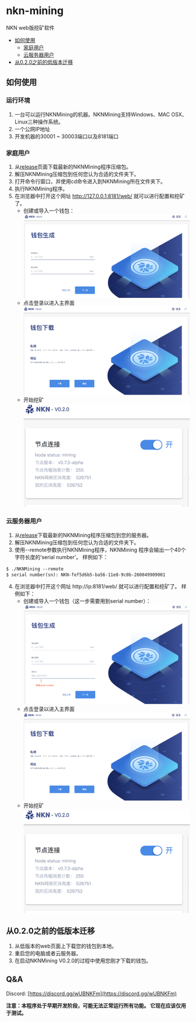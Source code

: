 # nkn-mining

NKN web版挖矿软件 

+ [如何使用](#如何使用)
    - [家庭用户](#家庭用户)
    - [云服务器用户](#云服务器用户)
+ [从0.2.0之前的低版本迁移](#从020之前的低版本迁移)



## 如何使用 

### 运行环境

1. 一台可以运行NKNMining的机器。NKNMining支持Windows、MAC OSX、Linux三种操作系统。
2. 一个公网IP地址
3. 开发机器的30001 ~ 30003端口以及8181端口


### 家庭用户
1. 从[release](https://github.com/nknorg/nkn-mining/releases)页面下载最新的NKNMining程序压缩包。
2. 解压NKNMining压缩包到任何您认为合适的文件夹下。
3. 打开命令行窗口，并使用cd命令进入到NKNMining所在文件夹下。 
4. 执行NKNMining程序。
5. 在浏览器中打开这个网址 http://127.0.0.1:8181/web/ 就可以进行配置和挖矿了。 
    - 创建或导入一个钱包： 
    ![](.gitbook/zh/local_create.png)
    - 点击登录以进入主界面
    ![](.gitbook/zh/show_wallet.png)
    - 开始挖矿
    ![](.gitbook/zh/mining.png)

### 云服务器用户 
1. 从[release](https://github.com/nknorg/nkn-mining/releases)下载最新的NKNMining程序压缩包到您的服务器。
2. 解压NKNMining压缩包到任何您认为合适的文件夹下。
3. 使用--remote参数执行NKNMining程序，NKNMining 程序会输出一个40个字符长度的‘serial number’。 样例如下： 
```text
$ ./NKNMining --remote
$ serial number(sn): NKN-fef5d6b5-ba56-11e8-9c0b-260049909001
```

4. 在浏览器中打开这个网址 http://ip:8181/web/ 就可以进行配置和挖矿了。 样例如下：
    - 创建或导入一个钱包（这一步需要用到serial number）： 
    ![](.gitbook/zh/remote_create.png)
    - 点击登录以进入主界面
    ![](.gitbook/zh/show_wallet.png)
    - 开始挖矿
    ![](.gitbook/zh/mining.png)


## 从0.2.0之前的低版本迁移 
1. 从低版本的web页面上下载您的钱包到本地。
2. 重启您的电脑或者云服务器。
3. 在启动NKNMining V0.2.0的过程中使用您刚才下载的钱包。

## Q&A 

Discord: [https://discord.gg/wUBNKFm](https://discord.gg/wUBNKFm)

 **注意：本程序处于早期开发阶段，可能无法正常运行所有功能。 它现在应该仅用于测试。**
